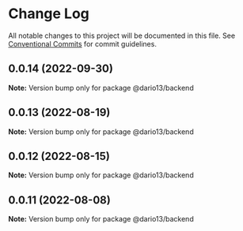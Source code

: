 # Change Log

All notable changes to this project will be documented in this file.
See [Conventional Commits](https://conventionalcommits.org) for commit guidelines.

## 0.0.14 (2022-09-30)

**Note:** Version bump only for package @dario13/backend





## 0.0.13 (2022-08-19)

**Note:** Version bump only for package @dario13/backend





## 0.0.12 (2022-08-15)

**Note:** Version bump only for package @dario13/backend





## 0.0.11 (2022-08-08)

**Note:** Version bump only for package @dario13/backend
